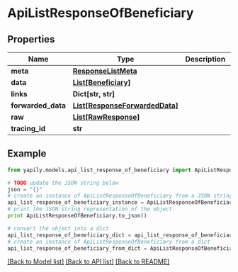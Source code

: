 # ApiListResponseOfBeneficiary


## Properties
Name | Type | Description | Notes
------------ | ------------- | ------------- | -------------
**meta** | [**ResponseListMeta**](ResponseListMeta.md) |  | [optional] 
**data** | [**List[Beneficiary]**](Beneficiary.md) |  | [optional] 
**links** | **Dict[str, str]** |  | [optional] 
**forwarded_data** | [**List[ResponseForwardedData]**](ResponseForwardedData.md) |  | [optional] 
**raw** | [**List[RawResponse]**](RawResponse.md) |  | [optional] 
**tracing_id** | **str** |  | [optional] 

## Example

```python
from yapily.models.api_list_response_of_beneficiary import ApiListResponseOfBeneficiary

# TODO update the JSON string below
json = "{}"
# create an instance of ApiListResponseOfBeneficiary from a JSON string
api_list_response_of_beneficiary_instance = ApiListResponseOfBeneficiary.from_json(json)
# print the JSON string representation of the object
print ApiListResponseOfBeneficiary.to_json()

# convert the object into a dict
api_list_response_of_beneficiary_dict = api_list_response_of_beneficiary_instance.to_dict()
# create an instance of ApiListResponseOfBeneficiary from a dict
api_list_response_of_beneficiary_from_dict = ApiListResponseOfBeneficiary.from_dict(api_list_response_of_beneficiary_dict)
```
[[Back to Model list]](../README.md#documentation-for-models) [[Back to API list]](../README.md#documentation-for-api-endpoints) [[Back to README]](../README.md)


